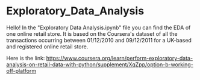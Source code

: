 # Exploratory_Data_Analysis

Hello! In the "Exploratory Data Analysis.ipynb" file you can find the EDA of one online retail store. It is based on the Coursera's dataset of all the transactions occurring between 01/12/2010 and 09/12/2011 for a UK-based and registered online retail store.

Here is the link: https://www.coursera.org/learn/perform-exploratory-data-analysis-on-retail-data-with-python/supplement/XqZpp/option-b-working-off-platform
